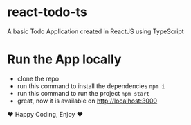 # react-todo-ts
A basic Todo Application created in ReactJS using TypeScript

# Run the App locally
- clone the repo
- run this command to install the dependencies ```npm i```
- run this command to run the project ```npm start```
- great, now it is available on [http://localhost:3000](http://localhost:3000)

:heart: Happy Coding, Enjoy :heart:
